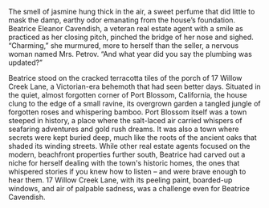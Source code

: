 The smell of jasmine hung thick in the air, a sweet perfume that did little to mask the damp, earthy odor emanating from the house’s foundation. Beatrice Eleanor Cavendish, a veteran real estate agent with a smile as practiced as her closing pitch, pinched the bridge of her nose and sighed. “Charming,” she murmured, more to herself than the seller, a nervous woman named Mrs. Petrov. “And what year did you say the plumbing was updated?”

Beatrice stood on the cracked terracotta tiles of the porch of 17 Willow Creek Lane, a Victorian-era behemoth that had seen better days. Situated in the quiet, almost forgotten corner of Port Blossom, California, the house clung to the edge of a small ravine, its overgrown garden a tangled jungle of forgotten roses and whispering bamboo. Port Blossom itself was a town steeped in history, a place where the salt-laced air carried whispers of seafaring adventures and gold rush dreams. It was also a town where secrets were kept buried deep, much like the roots of the ancient oaks that shaded its winding streets. While other real estate agents focused on the modern, beachfront properties further south, Beatrice had carved out a niche for herself dealing with the town's historic homes, the ones that whispered stories if you knew how to listen – and were brave enough to hear them. 17 Willow Creek Lane, with its peeling paint, boarded-up windows, and air of palpable sadness, was a challenge even for Beatrice Cavendish.
